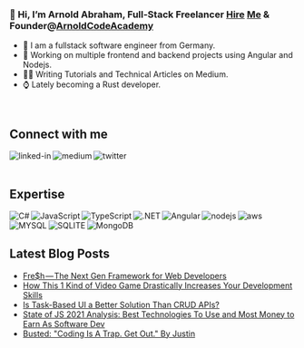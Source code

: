 ### 👋 Hi, I’m Arnold Abraham, Full-Stack Freelancer [Hire](https://www.freelancermap.de/freelancer-verzeichnis/profile/entwicklung/367608-profil-arnold-abraham-full-stack-web-developer-firmware-developer-videokurse-software-entwicklung-medium-autor-aus-nordrhein-westfalen-wermelskirchen.html) [Me](https://www.linkedin.com/in/arnold-abraham/) & Founder@[ArnoldCodeAcademy](www.arnoldcode.com)

- 🔎 I am a fullstack software engineer from Germany.
- 🔭 Working on multiple frontend and backend projects using Angular and Nodejs.
- ✍🏻 Writing Tutorials and Technical Articles on Medium.
- ⌚ Lately becoming a Rust developer.
<br>

## Connect with me
[<img align="left" alt="linked-in" src="https://img.shields.io/badge/linkedin-%230077B5.svg?&style=for-the-badge&logo=linkedin&logoColor=white" />](https://www.linkedin.com/in/arnold-abraham/)
[<img align="left" alt="medium" src="https://img.shields.io/badge/medium-%2312100E.svg?&style=for-the-badge&logo=medium&logoColor=white" />](https://arnoldcode.medium.com/)
[<img align="left" alt="twitter" src="https://img.shields.io/badge/twitter-%231DA1F2.svg?&style=for-the-badge&logo=twitter&logoColor=white" />](https://twitter.com/ArnoldAbrahamP1)
<br>
<br>
## Expertise

<img align="left" alt="C#" src="https://img.shields.io/badge/C%23-239120?style=for-the-badge&logo=c-sharp&logoColor=white" />
<img align="left" alt="JavaScript" src="https://img.shields.io/badge/JavaScript-323330?style=for-the-badge&logo=javascript&logoColor=F7DF1E" />
<img align="left" alt="TypeScript" src="https://img.shields.io/badge/TypeScript-007ACC?style=for-the-badge&logo=typescript&logoColor=white" />
<img align="left" alt=".NET" src="https://img.shields.io/badge/.NET-5C2D91?style=for-the-badge&logo=.net&logoColor=white" />
<img align="left" alt="Angular" src="https://img.shields.io/badge/Angular-DD0031?style=for-the-badge&logo=angular&logoColor=white" />
<img align="left" alt="nodejs" src="https://img.shields.io/badge/node.js%20-%2343853D.svg?&style=for-the-badge&logo=node.js&logoColor=white" />
<img align="left" alt="aws" src="https://img.shields.io/badge/Amazon%20AWS-%23232F3E?logo=amazon-aws&logoColor=white&style=for-the-badge" />
<img align="left" alt="MYSQL" src="https://img.shields.io/badge/MySQL-00000F?style=for-the-badge&logo=mysql&logoColor=white" />
<img align="left" alt="SQLITE" src="https://img.shields.io/badge/SQLite-07405E?style=for-the-badge&logo=sqlite&logoColor=white" />
<img align="left" alt="MongoDB" src="https://img.shields.io/badge/MongoDB-4EA94B?style=for-the-badge&logo=mongodb&logoColor=white" />
<br>
<br>

## Latest Blog Posts
<!-- BLOG-POST-LIST:START -->
- [Fre$h — The Next Gen Framework for Web Developers](https://betterprogramming.pub/fre-h-the-next-gen-framework-for-web-developers-794d3f1a54a6?source=rss-857fb75dacea------2)
- [How This 1 Kind of Video Game Drastically Increases Your Development Skills](https://medium.com/geekculture/how-this-1-kind-of-video-game-drastically-increases-your-development-skills-3a3f6b3d11bd?source=rss-857fb75dacea------2)
- [Is Task-Based UI a Better Solution Than CRUD APIs?](https://betterprogramming.pub/is-task-based-ui-a-better-solution-than-crud-apis-768648fc5161?source=rss-857fb75dacea------2)
- [State of JS 2021 Analysis: Best Technologies To Use and Most Money to Earn As Software Dev](https://javascript.plainenglish.io/state-of-js-2021-analysis-best-technologies-to-use-and-most-money-to-earn-as-software-dev-d211b7f5fa9c?source=rss-857fb75dacea------2)
- [Busted: &quot;Coding Is A Trap. Get Out.&quot; By Justin](https://arnoldcode.medium.com/busted-coding-is-a-trap-get-out-by-justin-dfe05deecdcb?source=rss-857fb75dacea------2)
<!-- BLOG-POST-LIST:END -->
